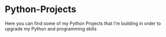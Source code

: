 # Python-Projects
Here you can find some of my Python Projects that I'm building in order to upgrade my Python and programming skills
